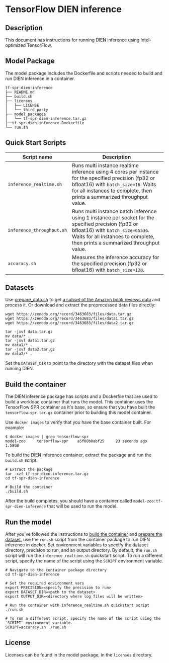 <!--- 0. Title -->
# TensorFlow DIEN inference

<!-- 10. Description -->
## Description

This document has instructions for running DIEN inference using
Intel-optimized TensorFlow.

## Model Package

The model package includes the Dockerfile and scripts needed to build and
run DIEN inference in a container.
```
tf-spr-dien-inference
├── README.md
├── build.sh
├── licenses
│   ├── LICENSE
│   └── third_party
├── model_packages
│   └── tf-spr-dien-inference.tar.gz
├──tf-spr-dien-inference.Dockerfile
└── run.sh
```

<!--- 40. Quick Start Scripts -->
## Quick Start Scripts

| Script name | Description |
|-------------|-------------|
| `inference_realtime.sh` | Runs multi instance realtime inference using 4 cores per instance for the specified precision (fp32 or bfloat16) with `batch_size=16`. Waits for all instances to complete, then prints a summarized throughput value. |
| `inference_throughput.sh` | Runs multi instance batch inference using 1 instance per socket for the specified precision (fp32 or bfloat16) with `batch_size=65536`. Waits for all instances to complete, then prints a summarized throughput value. |
| `accuracy.sh` | Measures the inference accuracy for the specified precision (fp32 or bfloat16) with `batch_size=128`. |

<!--- 30. Datasets -->
## Datasets

Use [prepare_data.sh](https://github.com/alibaba/ai-matrix/blob/master/macro_benchmark/DIEN_TF2/prepare_data.sh) to get [a subset of the Amazon book reviews data](http://snap.stanford.edu/data/amazon/productGraph/categoryFiles/) and process it.
Or download and extract the preprocessed data files directly:
```
wget https://zenodo.org/record/3463683/files/data.tar.gz
wget https://zenodo.org/record/3463683/files/data1.tar.gz
wget https://zenodo.org/record/3463683/files/data2.tar.gz

tar -jxvf data.tar.gz
mv data/* .
tar -jxvf data1.tar.gz
mv data1/* .
tar -jxvf data2.tar.gz
mv data2/* .
```
Set the `DATASET_DIR` to point to the directory with the dataset files when running DIEN.

## Build the container

The DIEN inference package has scripts and a Dockerfile that are
used to build a workload container that runs the model. This container
uses the TensorFlow SPR container as it's base, so ensure that you have built
the `tensorflow-spr.tar.gz` container prior to building this model container.

Use `docker images` to verify that you have the base container built. For example:
```
$ docker images | grep tensorflow-spr
model-zoo     tensorflow-spr    a5f08b0abf25     23 seconds ago   1.58GB
```

To build the DIEN inference container, extract the package and
run the `build.sh` script.
```
# Extract the package
tar -xzf tf-spr-dien-inference.tar.gz
cd tf-spr-dien-inference

# Build the container
./build.sh
```

After the build completes, you should have a container called
`model-zoo:tf-spr-dien-inference` that will be used to run the model.

## Run the model

After you've followed the instructions to [build the container](#build-the-container)
and [prepare the dataset](#datasets), use the `run.sh` script from the container
package to run DIEN inference in docker. Set environment variables to
specify the dataset directory, precision to run, and
an output directory. 
By default, the `run.sh` script will run the
`inference_realtime.sh` quickstart script. To run a different script, specify
the name of the script using the `SCRIPT` environment variable.
```
# Navigate to the container package directory
cd tf-spr-dien-inference

# Set the required environment vars
export PRECISION=<specify the precision to run>
export DATASET_DIR=<path to the dataset>
export OUTPUT_DIR=<directory where log files will be written>

# Run the container with inference_realtime.sh quickstart script
./run.sh

# To run a different script, specify the name of the script using the `SCRIPT` environment variable.
SCRIPT=accuracy.sh ./run.sh
```

<!--- 80. License -->
## License

Licenses can be found in the model package, in the `licenses` directory.

